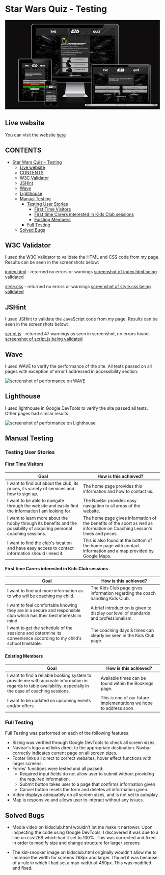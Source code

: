 # Star Wars Quiz - Testing

![screenshot of site on amiresponsive](documentation/amiresponsive-star-wars-quiz.png)

## Live website

You can visit the website [here](https://jonathandussot.github.io/star-wars-quiz/)

## CONTENTS

- [Star Wars Quiz - Testing](#star-wars-quiz---testing)
  - [Live website](#live-website)
  - [CONTENTS](#contents)
  - [W3C Validator](#w3c-validator)
  - [JSHint](#jshint)
  - [Wave](#wave)
  - [Lighthouse](#lighthouse)
  - [Manual Testing](#manual-testing)
    - [Testing User Stories](#testing-user-stories)
      - [First Time Visitors](#first-time-visitors)
      - [First time Carers interested in Kids Club sessions](#first-time-carers-interested-in-kids-club-sessions)
      - [Existing Members](#existing-members)
    - [Full Testing](#full-testing)
  - [Solved Bugs](#solved-bugs)

## W3C Validator

I used the W3C Validator to validate the HTML and CSS code from my page. Results can be seen in the screenshots below:

[index.html](index.html) - returned no errors or warnings
[screenshot of index.html being validated](documentation/sw-w3c-html.png)

[style.css](assets/css/style.css) - returned no errors or warnings
[screenshot of style.css being validated](documentation/sw-w3c-css.png)

## JSHint

I used JSHint to validate the JavaScript code from my page. Results can be seen in the screenshots below:

[script.js](assets/js/script.js) - returned 47 warnings as seen in screenshot, no errors found.
[screenshot of script.js being validated](documentation/sw-js-hint.png)

## Wave

I used WAVE to verify the performance of the site. All tests passed on all pages with exception of error I addressed in accessibility section.

![screenshot of performance on WAVE](documentation/wave-performance-screenshot.png)

## Lighthouse

I used lighthouse in Google DevTools to verify the site passed all tests. Other pages had similar results.

![screenshot of performance on Lighthouse](documentation/lighthouse-performance-screenshot.png)

## Manual Testing

### Testing User Stories

#### First Time Visitors

| Goal | How is this achieved? |
|---|---|
|I want to find out about the club, its prices, its variety of services and how to sign up.| The home page provides this information and how to contact us.|
|I want to be able to navigate through the website and easily find the information I am looking for.| The NavBar provides easy navigation to all areas of the website. |
|I want to learn more about the hobby through its benefits and the possibility of acquiring personal coaching sessions.| The home page gives information of the benefits of the sport as well as information on Coaching Lesson's times and prices.|
|I want to find the club's location and have easy access to contact information should I need it.| This is also found at the bottom of the home page with contact information and a map provided by Google Maps.|

#### First time Carers interested in Kids Club sessions

| Goal | How is this achieved? |
|---|---|
|I want to find out more information as to who will be coaching my child.| The Kids Club page gives information regarding the coach handling Kids Club.|
|I want to feel comfortable knowing they are in a secure and responsible club which has their best interests in mind.| A brief introduction is given to display our level of standards and professionalism.|
|I want to get the schedule of the sessions and determine its convenience according to my child's school timetable.| The coaching days & times can clearly be seen in the Kids Club page.|

#### Existing Members

| Goal | How is this achieved? |
|---|---|
|I want to find a reliable booking system to provide me with accurate information in regards to table availability, especially in the case of coaching sessions.| Available times can be found within the Bookings page.|
|I want to be updated on upcoming events and/or offers.| This is one of our future implementations we hope to address soon.|

### Full Testing

Full Testing was performed on each of the following features:

- Sizing was verified through Google DevTools to check all screen sizes.
- Navbar's logo and links direct to the appropriate destination.  Navbar correctly indicates current page on all screen sizes.
- Footer links all direct to correct websites, hover effect functions with larger screens.
- Forms' functions were tested and all passed:
  - Required input fields do not allow user to submit without providing the required information.
  - Submit button takes user to a page that confirms information given.
  - Cancel button resets the form and deletes all information given.
- Video displays adequately on all screen sizes, and is not set to autoplay.
- Map is responsive and allows user to interact without any issues.

## Solved Bugs

- Media video on kidsclub.html wouldn't let me make it narrower.  Upon inspecting the code using Google DevTools, I discovered it was due to a line on css:269 which had it set to 100%. This was corrected and fixed in order to modify size and change structure for larger screens.

- The kid-snooker image on kidsclub.html originally wouldn't allow me to increase the width for screens 768px and larger.  I found it was because of a rule in which I had set a max-width of 450px. This was modified and fixed.
